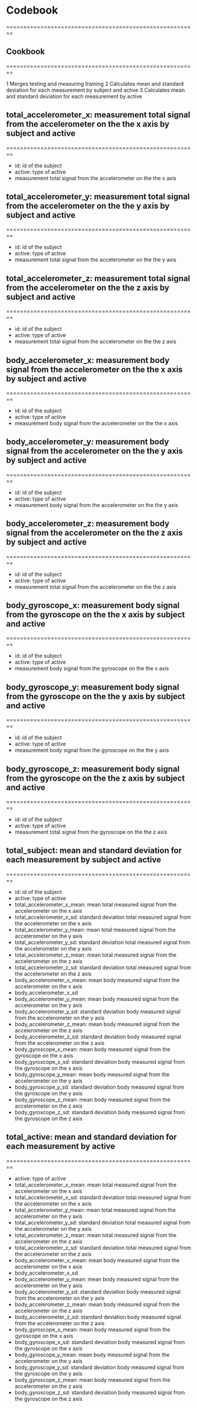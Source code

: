 # Codebook
========================================================

## Cookbook
========================================================

1 Merges testing and measuring training
2 Calculates mean and standard deviation for each measurement by subject and active
3 Calculates mean and standard deviation for each measurement by active

## total_accelerometer_x: measurement total signal from the accelerometer on the the x axis by subject and active
========================================================

+ id: id of the subject
+ active: type of active
+ measurement total signal from the accelerometer on the the x axis

## total_accelerometer_y: measurement total signal from the accelerometer on the the y axis by subject and active
========================================================

+ id: id of the subject
+ active: type of active
+ measurement total signal from the accelerometer on the the y axis

## total_accelerometer_z: measurement total signal from the accelerometer on the the z axis by subject and active
========================================================

+ id: id of the subject
+ active: type of active
+ measurement total signal from the accelerometer on the the z axis

## body_accelerometer_x: measurement body signal from the accelerometer on the the x axis by subject and active
========================================================

+ id: id of the subject
+ active: type of active
+ measurement body signal from the accelerometer on the the x axis

## body_accelerometer_y: measurement body signal from the accelerometer on the the y axis by subject and active
========================================================

+ id: id of the subject
+ active: type of active
+ measurement body signal from the accelerometer on the the y axis

## body_accelerometer_z: measurement body signal from the accelerometer on the the z axis by subject and active
========================================================

+ id: id of the subject
+ active: type of active
+ measurement total signal from the accelerometer on the the z axis

## body_gyroscope_x: measurement body signal from the gyroscope on the the x axis by subject and active
========================================================

+ id: id of the subject
+ active: type of active
+ measurement body signal from the gyroscope on the the x axis

## body_gyroscope_y: measurement body signal from the gyroscope on the the y axis by subject and active
========================================================

+ id: id of the subject
+ active: type of active
+ measurement body signal from the gyroscope on the the y axis

## body_gyroscope_z: measurement body signal from the gyroscope on the the z axis by subject and active
========================================================

+ id: id of the subject
+ active: type of active
+ measurement total signal from the gyroscope on the the z axis

## total_subject: mean and standard deviation for each measurement by subject and active
========================================================

+ id: id of the subject
+ active: type of active
+ total_accelerometer_x_mean: mean total measured signal from the accelerometer on the x axis
+ total_accelerometer_x_sd: standard deviation total measured signal from the accelerometer on the x axis
+ total_accelerometer_y_mean: mean total measured signal from the accelerometer on the y axis 
+ total_accelerometer_y_sd: standard deviation total measured signal from the accelerometer on the y axis
+ total_accelerometer_z_mean: mean total measured signal from the accelerometer on the z axis
+ total_accelerometer_z_sd: standard deviation total measured signal from the accelerometer on the z axis
+ body_accelerometer_x_mean: mean body measured signal from the accelerometer on the x axis
+ body_accelerometer_x_sd
+ body_accelerometer_y_mean: mean body measured signal from the accelerometer on the y axis
+ body_accelerometer_y_sd: standard deviation body measured signal from the accelerometer on the y axis
+ body_accelerometer_z_mean: mean body measured signal from the accelerometer on the z axis
+ body_accelerometer_z_sd: standard deviation body measured signal from the accelerometer on the z axis
+ body_gyroscope_x_mean: mean body measured signal from the gyroscope on the x axis
+ body_gyroscope_x_sd: standard deviation body measured signal from the gyroscope on the x axis
+ body_gyroscope_y_mean: mean body measured signal from the accelerometer on the y axis
+ body_gyroscope_y_sd: standard deviation body measured signal from the gyroscope on the y axis
+ body_gyroscope_z_mean: mean body measured signal from the accelerometer on the z axis
+ body_gyroscope_z_sd: standard deviation body measured signal from the gyroscope on the z axis  

## total_active: mean and standard deviation for each measurement by active
========================================================

+ active: type of active
+ total_accelerometer_x_mean: mean total measured signal from the accelerometer on the x axis
+ total_accelerometer_x_sd: standard deviation total measured signal from the accelerometer on the x axis
+ total_accelerometer_y_mean: mean total measured signal from the accelerometer on the y axis 
+ total_accelerometer_y_sd: standard deviation total measured signal from the accelerometer on the y axis
+ total_accelerometer_z_mean: mean total measured signal from the accelerometer on the z axis
+ total_accelerometer_z_sd: standard deviation total measured signal from the accelerometer on the z axis
+ body_accelerometer_x_mean: mean body measured signal from the accelerometer on the x axis
+ body_accelerometer_x_sd
+ body_accelerometer_y_mean: mean body measured signal from the accelerometer on the y axis
+ body_accelerometer_y_sd: standard deviation body measured signal from the accelerometer on the y axis
+ body_accelerometer_z_mean: mean body measured signal from the accelerometer on the z axis
+ body_accelerometer_z_sd: standard deviation body measured signal from the accelerometer on the z axis
+ body_gyroscope_x_mean: mean body measured signal from the gyroscope on the x axis
+ body_gyroscope_x_sd: standard deviation body measured signal from the gyroscope on the x axis
+ body_gyroscope_y_mean: mean body measured signal from the accelerometer on the y axis
+ body_gyroscope_y_sd: standard deviation body measured signal from the gyroscope on the y axis
+ body_gyroscope_z_mean: mean body measured signal from the accelerometer on the z axis
+ body_gyroscope_z_sd: standard deviation body measured signal from the gyroscope on the z axis